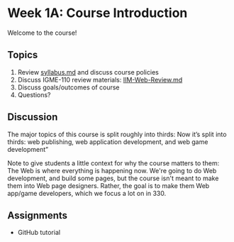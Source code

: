 # Week 1A: Course Introduction
Welcome to the course!
## Topics
1. Review [syllabus.md](../syllabus.md) and discuss course policies
1. Discuss IGME-110 review materials: [IIM-Web-Review.md](../IIM-Web-Review.md)
1. Discuss goals/outcomes of course
1. Questions?

## Discussion
The major topics of this course is split roughly into thirds:
Now it’s split into thirds: web publishing, web application development,  and web game development”

Note to give students a little context for why the course matters to them: The Web is where everything is happening now. We're going to do Web development, and build some pages, but the course isn't meant to make them into Web page designers. Rather, the goal is to make them Web app/game developers, which we focus a lot on in 330.

## Assignments
- GitHub tutorial 
